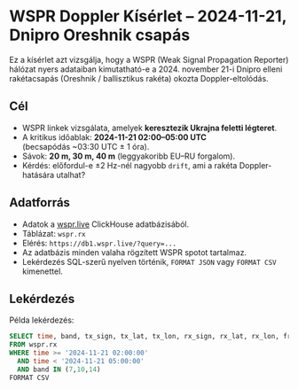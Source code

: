# WSPR Doppler Kísérlet – 2024-11-21, Dnipro Oreshnik csapás

Ez a kísérlet azt vizsgálja, hogy a WSPR (Weak Signal Propagation Reporter) hálózat
nyers adataiban kimutatható-e a 2024. november 21-i Dnipro elleni rakétacsapás
(Oreshnik / ballisztikus rakéta) okozta Doppler-eltolódás.

## Cél

- WSPR linkek vizsgálata, amelyek **keresztezik Ukrajna feletti légteret**.
- A kritikus időablak: **2024-11-21 02:00–05:00 UTC**  
  (becsapódás ~03:30 UTC ± 1 óra).
- Sávok: **20 m, 30 m, 40 m** (leggyakoribb EU–RU forgalom).
- Kérdés: előfordul-e ±2 Hz-nél nagyobb `drift`, ami a rakéta Doppler-hatására utalhat?

## Adatforrás

- Adatok a [wspr.live](https://wspr.live/) ClickHouse adatbázisából.
- Táblázat: `wspr.rx`  
- Elérés: `https://db1.wspr.live/?query=...`
- Az adatbázis minden valaha rögzített WSPR spotot tartalmaz.  
- Lekérdezés SQL-szerű nyelven történik, `FORMAT JSON` vagy `FORMAT CSV` kimenettel.

## Lekérdezés

Példa lekérdezés:

```sql
SELECT time, band, tx_sign, tx_lat, tx_lon, rx_sign, rx_lat, rx_lon, frequency, snr, drift
FROM wspr.rx
WHERE time >= '2024-11-21 02:00:00'
  AND time < '2024-11-21 05:00:00'
  AND band IN (7,10,14)
FORMAT CSV
